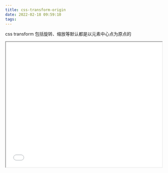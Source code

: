 ```yaml
---
title: css-transform-origin
date: 2022-02-18 09:59:10
tags:
---
```


css transform 包括旋转、缩放等默认都是以元素中心点为原点的

<iframe width="500px" height="400px" src="/html/css-transform-origin.html"></iframe>
